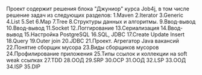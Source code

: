 Проект содержит решения блока "Джуниор" курса Job4j, в том числе решение задач из следующих разделов:
1.Maven
2.Iterator
3.Generic
4.List
5.Set
6.Map
7.Tree
8.Структуры данных и алгоритмы.
9.Ввод-вывод
10.Ввод-вывод
11.Socket
12.Логгирование
13.Сериализация
14.Ввод-вывод
15.Настройка PostgreSQL
16.SQL, JDBC
17.Create Update Insert
18.Query
19.Outer join
20.JDBC
21.Проект. Агрегатор Java вакансий
22.Понятие сборщик мусора
23.Виды сборщиков мусоров
24.Профилирование приложения
25.Типы ссылок и коллекции на soft weak ссылках
27.TDD
28.ООД
29.SRP
30.OCP
31.ООД
32.LSP
33.ООД
34.ISP
35.DIP